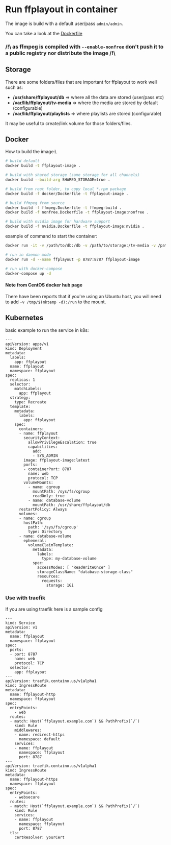 # Run ffplayout in container

The image is build with a default user/pass `admin/admin`.

You can take a look at the [Dockerfile](Dockerfile)

### /!\ as ffmpeg is compiled with `--enable-nonfree` don't push it to a public registry nor distribute the image /!\

## Storage

There are some folders/files that are important for ffplayout to work well such as:
 - **/usr/share/ffplayout/db** => where all the data are stored (user/pass etc)
 - **/var/lib/ffplayout/tv-media** => where the media are stored by default (configurable)
 - **/var/lib/ffplayout/playlists** => where playlists are stored (configurable)

It may be useful to create/link volume for those folders/files.

## Docker

How to build the image:\
```BASH
# build default
docker build -t ffplayout-image .

# build with shared storage (same storage for all channels)
docker build --build-arg SHARED_STORAGE=true .

# build from root folder, to copy local *.rpm package
docker build -f docker/Dockerfile -t ffplayout-image .

# build ffmpeg from source
docker build -f ffmpeg.Dockerfile -t ffmpeg-build .
docker build -f nonfree.Dockerfile -t ffplayout-image:nonfree .

# build with nvidia image for hardware support
docker build -f nvidia.Dockerfile -t ffplayout-image:nvidia .
```

example of command to start the container:

```BASH
docker run -it -v /path/to/db:/db -v /path/to/storage:/tv-media -v /path/to/playlists:/playlists -v /path/to/public:/public -v /path/to/logging:/logging --name ffplayout -p 8787:8787 ffplayout-image

# run in daemon mode
docker run -d --name ffplayout -p 8787:8787 ffplayout-image

# run with docker-compose
docker-compose up -d
```

#### Note from CentOS docker hub page
There have been reports that if you're using an Ubuntu host, you will need to add `-v /tmp/$(mktemp -d):/run` to the mount.

## Kubernetes

basic example to run the service in k8s:
```
---
apiVersion: apps/v1
kind: Deployment
metadata:
  labels:
    app: ffplayout
  name: ffplayout
  namespace: ffplayout
spec:
  replicas: 1
  selector:
    matchLabels:
      app: ffplayout
  strategy:
    type: Recreate
  template:
    metadata:
      labels:
        app: ffplayout
    spec:
      containers:
      - name: ffplayout
        securityContext:
          allowPrivilegeEscalation: true
          capabilities:
            add:
            - SYS_ADMIN
        image: ffplayout-image:latest
        ports:
        - containerPort: 8787
          name: web
          protocol: TCP
        volumeMounts:
          - name: cgroup
            mountPath: /sys/fs/cgroup
            readOnly: true
          - name: database-volume
            mountPath: /usr/share/ffplayout/db
      restartPolicy: Always
      volumes:
      - name: cgroup
        hostPath:
          path: '/sys/fs/cgroup'
          type: Directory
      - name: database-volume
        ephemeral:
          volumeClaimTemplate:
            metadata:
              labels:
                type: my-database-volume
            spec:
              accessModes: [ "ReadWriteOnce" ]
              storageClassName: "database-storage-class"
              resources:
                requests:
                  storage: 1Gi
```



### Use with traefik

If you are using traefik here is a sample config
```
---
kind: Service
apiVersion: v1
metadata:
  name: ffplayout
  namespace: ffplayout
spec:
  ports:
  - port: 8787
    name: web
    protocol: TCP
  selector:
    app: ffplayout
---
apiVersion: traefik.containo.us/v1alpha1
kind: IngressRoute
metadata:
  name: ffplayout-http
  namespace: ffplayout
spec:
  entryPoints:
    - web
  routes:
  - match: Host(`ffplayout.example.com`) && PathPrefix(`/`)
    kind: Rule
    middlewares:
    - name: redirect-https
      namespace: default
    services:
    - name: ffplayout
      namespace: ffplayout
      port: 8787
---
apiVersion: traefik.containo.us/v1alpha1
kind: IngressRoute
metadata:
  name: ffplayout-https
  namespace: ffplayout
spec:
  entryPoints:
    - websecure
  routes:
  - match: Host(`ffplayout.example.com`) && PathPrefix(`/`)
    kind: Rule
    services:
    - name: ffplayout
      namespace: ffplayout
      port: 8787
  tls:
    certResolver: yourCert
```
